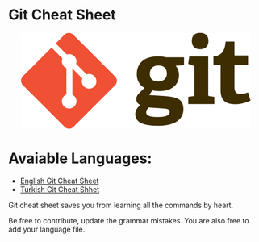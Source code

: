 Git Cheat Sheet
===============

<p align="center">
	<img alt="Git" src="./Img/git-logo.png" height="190" width="455">
</p>

# Avaiable Languages:
- [English Git Cheat Sheet](https://github.com/ArslanBilal/Git-Cheat-Sheet/blob/master/Git%20Cheat%20Sheet-Eng.md)
- [Turkish Git Cheat Shhet](https://github.com/ArslanBilal/Git-Cheat-Sheet/blob/master/Git%20Cheat%20Sheet-Tr.md)

Git cheat sheet saves you from learning all the commands by heart.

Be free to contribute, update the grammar mistakes. You are also free to add your language file.
